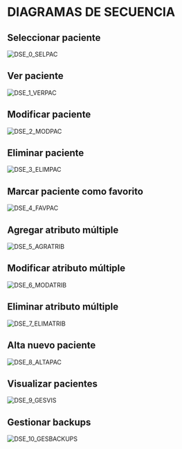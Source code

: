 DIAGRAMAS DE SECUENCIA
===


Seleccionar paciente
---

![DSE_0_SELPAC](https://github.com/DebianRDT/DentistaIS/blob/master/documentacion/diagramas/DSE/DSE_0_SELPAC.jpg)

Ver paciente
---

![DSE_1_VERPAC](https://github.com/DebianRDT/DentistaIS/blob/master/documentacion/diagramas/DSE/DSE_1_VERPAC.jpg)

Modificar paciente
---

![DSE_2_MODPAC](https://github.com/DebianRDT/DentistaIS/blob/master/documentacion/diagramas/DSE/DSE_2_MODPAC.jpg)

Eliminar paciente
---

![DSE_3_ELIMPAC](https://github.com/DebianRDT/DentistaIS/blob/master/documentacion/diagramas/DSE/DSE_3_ELIMPAC.jpg)

Marcar paciente como favorito
---

![DSE_4_FAVPAC](https://github.com/DebianRDT/DentistaIS/blob/master/documentacion/diagramas/DSE/DSE_4_FAVPAC.jpg)

Agregar atributo múltiple
---

![DSE_5_AGRATRIB](https://github.com/DebianRDT/DentistaIS/blob/master/documentacion/diagramas/DSE/DSE_5_AGRATRIB.jpg)

Modificar atributo múltiple
---

![DSE_6_MODATRIB](https://github.com/DebianRDT/DentistaIS/blob/master/documentacion/diagramas/DSE/DSE_6_MODATRIB.jpg)

Eliminar atributo múltiple
---

![DSE_7_ELIMATRIB](https://github.com/DebianRDT/DentistaIS/blob/master/documentacion/diagramas/DSE/DSE_7_ELIMATRIB.jpg)

Alta nuevo paciente
---

![DSE_8_ALTAPAC](https://github.com/DebianRDT/DentistaIS/blob/master/documentacion/diagramas/DSE/DSE_8_ALTAPAC.jpg)

Visualizar pacientes
---

![DSE_9_GESVIS](https://github.com/DebianRDT/DentistaIS/blob/master/documentacion/diagramas/DSE/DSE_9_GESVIS.jpg)

Gestionar backups
---

![DSE_10_GESBACKUPS](https://github.com/DebianRDT/DentistaIS/blob/master/documentacion/diagramas/DSE/DSE_9_GESBACKUP.jpg)